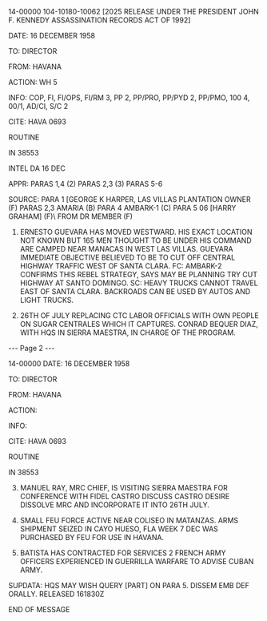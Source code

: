 14-00000
104-10180-10062
[2025 RELEASE UNDER THE PRESIDENT JOHN F. KENNEDY ASSASSINATION RECORDS ACT OF 1992]

DATE: 16 DECEMBER 1958

TO: DIRECTOR

FROM: HAVANA

ACTION: WH 5

INFO: COP, FI, FI/OPS, FI/RM 3, PP 2, PP/PRO, PP/PYD 2, PP/PMO, 100 4, 00/1, AD/CI, S/C 2

CITE: HAVA 0693

ROUTINE

IN 38553

INTEL
DA 16 DEC

APPR: PARAS 1,4 (2) PARAS 2,3 (3) PARAS 5-6

SOURCE: PARA 1 [GEORGE K HARPER, LAS VILLAS PLANTATION OWNER (F) PARAS 2,3 AMARIA (B) PARA 4 AMBARK-1 (C) PARA 5 06 [HARRY GRAHAM] (F)\ FROM DR MEMBER (F)

1. ERNESTO GUEVARA HAS MOVED WESTWARD. HIS EXACT LOCATION NOT KNOWN BUT 165 MEN THOUGHT TO BE UNDER HIS COMMAND ARE CAMPED NEAR MANACAS IN WEST LAS VILLAS. GUEVARA IMMEDIATE OBJECTIVE BELIEVED TO BE TO CUT OFF CENTRAL HIGHWAY TRAFFIC WEST OF SANTA CLARA. FC: AMBARK-2 CONFIRMS THIS REBEL STRATEGY, SAYS MAY BE PLANNING TRY CUT HIGHWAY AT SANTO DOMINGO. SC: HEAVY TRUCKS CANNOT TRAVEL EAST OF SANTA CLARA. BACKROADS CAN BE USED BY AUTOS AND LIGHT TRUCKS.

2. 26TH OF JULY REPLACING CTC LABOR OFFICIALS WITH OWN PEOPLE ON SUGAR CENTRALES WHICH IT CAPTURES. CONRAD BEQUER DIAZ, WITH HQS IN SIERRA MAESTRA, IN CHARGE OF THE PROGRAM.

--- Page 2 ---

14-00000
DATE: 16 DECEMBER 1958

TO: DIRECTOR

FROM: HAVANA

ACTION:

INFO:

CITE: HAVA 0693

ROUTINE

IN 38553

3. MANUEL RAY, MRC CHIEF, IS VISITING SIERRA MAESTRA FOR CONFERENCE WITH FIDEL CASTRO DISCUSS CASTRO DESIRE DISSOLVE MRC AND INCORPORATE IT INTO 26TH JULY.

4. SMALL FEU FORCE ACTIVE NEAR COLISEO IN MATANZAS. ARMS SHIPMENT SEIZED IN CAYO HUESO, FLA WEEK 7 DEC WAS PURCHASED BY FEU FOR USE IN HAVANA.

5. BATISTA HAS CONTRACTED FOR SERVICES 2 FRENCH ARMY OFFICERS EXPERIENCED IN GUERRILLA WARFARE TO ADVISE CUBAN ARMY.

SUPDATA: HQS MAY WISH QUERY [PART] ON PARA 5.
DISSEM EMB DEF ORALLY.
RELEASED 161830Z

END OF MESSAGE
